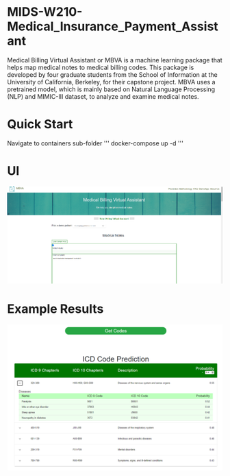 # MIDS-W210-Medical_Insurance_Payment_Assistant

Medical Billing Virtual Assistant or MBVA is a machine learning package that helps map medical notes to medical billing codes. This package is developed by four graduate students from the School of Information at the University of California, Berkeley, for their capstone project. MBVA uses a pretrained model, which is mainly based on Natural Language Processing (NLP) and MIMIC-III dataset, to analyze and examine medical notes.

# Quick Start

Navigate to containers sub-folder
'''
docker-compose up -d
'''

# UI

![MBVA UI](./documentation/ui.png)

# Example Results

![MBVA Results](./documentation/results.png)
